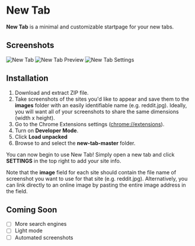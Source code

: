 
# New Tab

**New Tab** is a minimal and customizable startpage for your new tabs.

## Screenshots

![New Tab](https://imgur.com/44IiWSk.png)
![New Tab Preview](https://imgur.com/IKy4SZj.png)
![New Tab Settings](https://imgur.com/3ZNorBJ.png)

## Installation

1. Download and extract ZIP file.
2. Take screenshots of the sites you'd like to appear and save them to the **images** folder with an easily identifiable name (e.g. reddit.jpg).  Ideally, you will want all of your screenshots to share the same dimensions (width x height).
3. Go to the Chrome Extensions settings (<a href="chrome://extensions" target="_blank">chrome://extensions</a>).
4. Turn on **Developer Mode**.
5. Click **Load unpacked**
6. Browse to and select the **new-tab-master** folder.

You can now begin to use New Tab! Simply open a new tab and click **SETTINGS** in the top right to add your site info.

Note that the **image** field for each site should contain the file name of screenshot you want to use for that site (e.g. reddit.jpg).  Alternatively, you can link directly to an online image by pasting the entire image address in the field.

## Coming Soon

- [ ] More search engines
- [ ] Light mode
- [ ] Automated screenshots